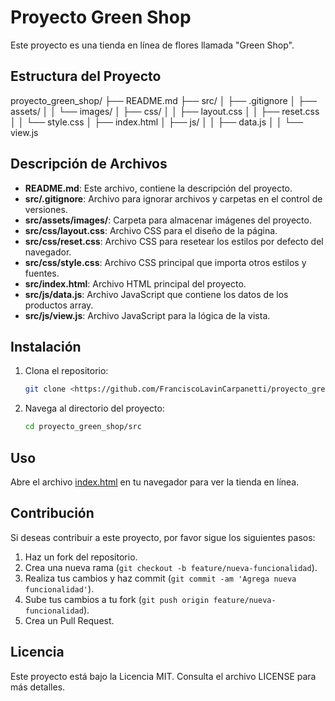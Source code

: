 # Proyecto Green Shop

Este proyecto es una tienda en línea de flores llamada "Green Shop".

## Estructura del Proyecto

proyecto_green_shop/
├── README.md
├── src/ │
├── .gitignore │
├── assets/ │
│ └── images/ │
 ├── css/ │
 │ ├── layout.css │
 │ ├── reset.css │
  │ └── style.css │
  ├── index.html │
   ├── js/ │
   │ ├── data.js │
   │ └── view.js

## Descripción de Archivos

- **README.md**: Este archivo, contiene la descripción del proyecto.
- **src/.gitignore**: Archivo para ignorar archivos y carpetas en el control de versiones.
- **src/assets/images/**: Carpeta para almacenar imágenes del proyecto.
- **src/css/layout.css**: Archivo CSS para el diseño de la página.
- **src/css/reset.css**: Archivo CSS para resetear los estilos por defecto del navegador.
- **src/css/style.css**: Archivo CSS principal que importa otros estilos y fuentes.
- **src/index.html**: Archivo HTML principal del proyecto.
- **src/js/data.js**: Archivo JavaScript que contiene los datos de los productos array.
- **src/js/view.js**: Archivo JavaScript para la lógica de la vista.

## Instalación

1. Clona el repositorio:

    ```sh
    git clone <https://github.com/FranciscoLavinCarpanetti/proyecto_green_shop.git>
    ```

2. Navega al directorio del proyecto:

    ```sh
    cd proyecto_green_shop/src
    ```

## Uso

Abre el archivo [index.html](http://_vscodecontentref_/8) en tu navegador para ver la tienda en línea.

## Contribución

Si deseas contribuir a este proyecto, por favor sigue los siguientes pasos:

1. Haz un fork del repositorio.
2. Crea una nueva rama (`git checkout -b feature/nueva-funcionalidad`).
3. Realiza tus cambios y haz commit (`git commit -am 'Agrega nueva funcionalidad'`).
4. Sube tus cambios a tu fork (`git push origin feature/nueva-funcionalidad`).
5. Crea un Pull Request.

## Licencia

Este proyecto está bajo la Licencia MIT. Consulta el archivo LICENSE para más detalles.
